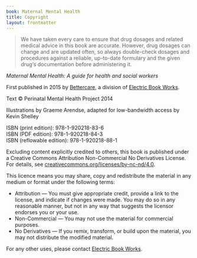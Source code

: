 ```yaml
---
book: Maternal Mental Health
title: Copyright
layout: frontmatter
---
```


> We have taken every care to ensure that drug dosages and related medical advice in this book are accurate. However, drug dosages can change and are updated often, so always double-check dosages and procedures against a reliable, up-to-date formulary and the given drug‘s documentation before administering it.

*Maternal Mental Health: A guide for health and social workers*

First published in 2015 by [Bettercare](http://bettercare.co.za), a division of [Electric Book Works](http://www.electricbookworks.com). 

Text © Perinatal Mental Health Project 2014

Illustrations by Graeme Arendse, adapted for low-bandwidth access by Kevin Shelley

ISBN (print edition): 978-1-920218-83-6  
ISBN (PDF edition): 978-1-920218-84-3  
ISBN (reflowable edition): 978-1-920218-88-1

Excluding content explicitly credited to others, this book is published under a Creative Commons Attribution Non-Commercial No Derivatives License. For details, see [creativecommons.org/licenses/by-nc-nd/4.0](http://creativecommons.org/licenses/by-nc-nd/4.0/).

This licence means you may share, copy and redistribute the material in any medium or format under the following terms:

* Attribution — You must give appropriate credit, provide a link to the license, and indicate if changes were made. You may do so in any reasonable manner, but not in any way that suggests the licensor endorses you or your use.
* Non-Commercial — You may not use the material for commercial purposes.
* No Derivatives — If you remix, transform, or build upon the material, you may not distribute the modified material.

For any other uses, please contact [Electric Book Works](http://electricbookworks.com/contact).
